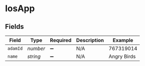 # IosApp


## Fields

| Field              | Type               | Required           | Description        | Example            |
| ------------------ | ------------------ | ------------------ | ------------------ | ------------------ |
| `adamId`           | *number*           | :heavy_minus_sign: | N/A                | 767319014          |
| `name`             | *string*           | :heavy_minus_sign: | N/A                | Angry Birds        |